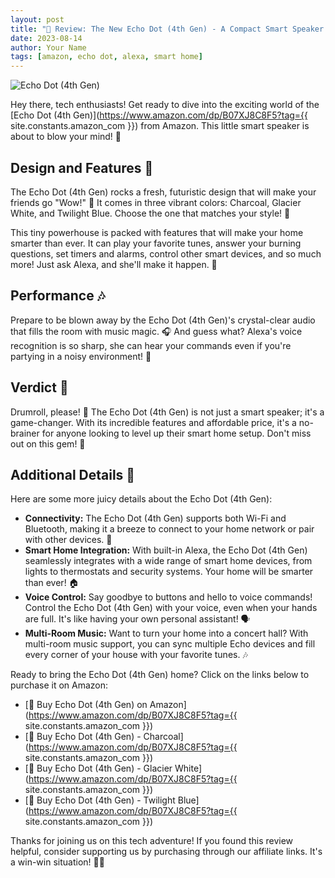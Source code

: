 ```yaml
---
layout: post
title: "🎉 Review: The New Echo Dot (4th Gen) - A Compact Smart Speaker with Alexa 🎵"
date: 2023-08-14
author: Your Name
tags: [amazon, echo dot, alexa, smart home]
---
```


![Echo Dot (4th Gen)](https://images-na.ssl-images-amazon.com/images/I/61EXU8BuGZL._AC_SL1000_.jpg)

Hey there, tech enthusiasts! Get ready to dive into the exciting world of the [Echo Dot (4th Gen)](https://www.amazon.com/dp/B07XJ8C8F5?tag={{ site.constants.amazon_com }}) from Amazon. This little smart speaker is about to blow your mind! 🚀

## Design and Features 🎨

The Echo Dot (4th Gen) rocks a fresh, futuristic design that will make your friends go "Wow!" 🌌 It comes in three vibrant colors: Charcoal, Glacier White, and Twilight Blue. Choose the one that matches your style! 🎉

This tiny powerhouse is packed with features that will make your home smarter than ever. It can play your favorite tunes, answer your burning questions, set timers and alarms, control other smart devices, and so much more! Just ask Alexa, and she'll make it happen. 🎵

## Performance 🎶

Prepare to be blown away by the Echo Dot (4th Gen)'s crystal-clear audio that fills the room with music magic. 🎧 And guess what? Alexa's voice recognition is so sharp, she can hear your commands even if you're partying in a noisy environment! 🎉

## Verdict 🌟

Drumroll, please! 🥁 The Echo Dot (4th Gen) is not just a smart speaker; it's a game-changer. With its incredible features and affordable price, it's a no-brainer for anyone looking to level up their smart home setup. Don't miss out on this gem! 💎

## Additional Details 📝

Here are some more juicy details about the Echo Dot (4th Gen):

- **Connectivity:** The Echo Dot (4th Gen) supports both Wi-Fi and Bluetooth, making it a breeze to connect to your home network or pair with other devices. 📶
- **Smart Home Integration:** With built-in Alexa, the Echo Dot (4th Gen) seamlessly integrates with a wide range of smart home devices, from lights to thermostats and security systems. Your home will be smarter than ever! 🏠
- **Voice Control:** Say goodbye to buttons and hello to voice commands! Control the Echo Dot (4th Gen) with your voice, even when your hands are full. It's like having your own personal assistant! 🗣️
- **Multi-Room Music:** Want to turn your home into a concert hall? With multi-room music support, you can sync multiple Echo devices and fill every corner of your house with your favorite tunes. 🎶

Ready to bring the Echo Dot (4th Gen) home? Click on the links below to purchase it on Amazon:

- [🛒 Buy Echo Dot (4th Gen) on Amazon](https://www.amazon.com/dp/B07XJ8C8F5?tag={{ site.constants.amazon_com }})
- [🛒 Buy Echo Dot (4th Gen) - Charcoal](https://www.amazon.com/dp/B07XJ8C8F5?tag={{ site.constants.amazon_com }})
- [🛒 Buy Echo Dot (4th Gen) - Glacier White](https://www.amazon.com/dp/B07XJ8C8F5?tag={{ site.constants.amazon_com }})
- [🛒 Buy Echo Dot (4th Gen) - Twilight Blue](https://www.amazon.com/dp/B07XJ8C8F5?tag={{ site.constants.amazon_com }})

Thanks for joining us on this tech adventure! If you found this review helpful, consider supporting us by purchasing through our affiliate links. It's a win-win situation! 🎉🎁
